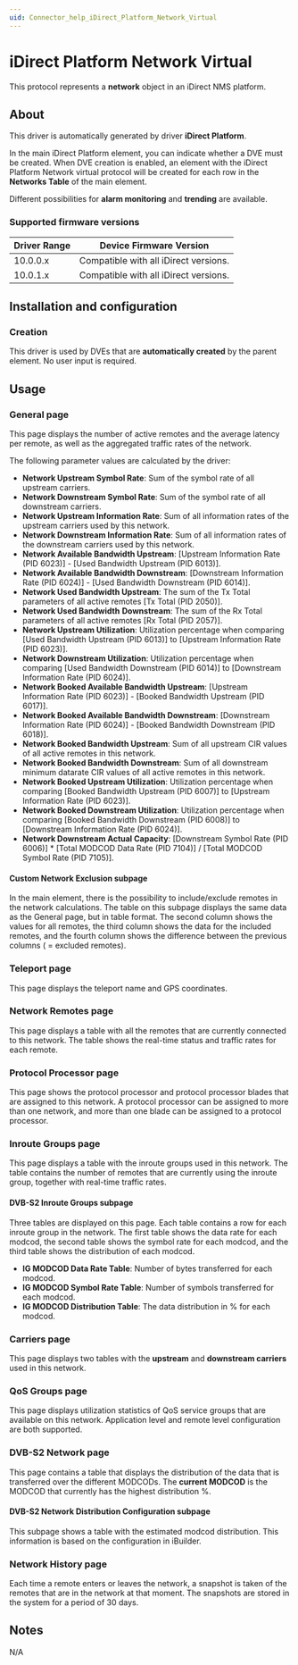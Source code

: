 ```yaml
---
uid: Connector_help_iDirect_Platform_Network_Virtual
---
```


# iDirect Platform Network Virtual

This protocol represents a **network** object in an iDirect NMS platform.

## About

This driver is automatically generated by driver **iDirect Platform**.

In the main iDirect Platform element, you can indicate whether a DVE must be created. When DVE creation is enabled, an element with the iDirect Platform Network virtual protocol will be created for each row in the **Networks Table** of the main element.

Different possibilities for **alarm monitoring** and **trending** are available.

### Supported firmware versions

| **Driver Range** | **Device Firmware Version**           |
|------------------|---------------------------------------|
| 10.0.0.x         | Compatible with all iDirect versions. |
| 10.0.1.x         | Compatible with all iDirect versions. |

## Installation and configuration

### Creation

This driver is used by DVEs that are **automatically created** by the parent element. No user input is required.

## Usage

### General page

This page displays the number of active remotes and the average latency per remote, as well as the aggregated traffic rates of the network.

The following parameter values are calculated by the driver:

- **Network Upstream Symbol Rate**: Sum of the symbol rate of all upstream carriers.
- **Network Downstream Symbol Rate**: Sum of the symbol rate of all downstream carriers.
- **Network Upstream Information Rate**: Sum of all information rates of the upstream carriers used by this network.
- **Network Downstream Information Rate**: Sum of all information rates of the downstream carriers used by this network.
- **Network Available Bandwidth Upstream**: \[Upstream Information Rate (PID 6023)\] - \[Used Bandwidth Upstream (PID 6013)\].
- **Network Available Bandwidth Downstream**: \[Downstream Information Rate (PID 6024)\] - \[Used Bandwidth Downstream (PID 6014)\].
- **Network Used Bandwidth Upstream**: The sum of the Tx Total parameters of all active remotes \[Tx Total (PID 2050)\].
- **Network Used Bandwidth** **Downstream**: The sum of the Rx Total parameters of all active remotes \[Rx Total (PID 2057)\].
- **Network Upstream Utilization**: Utilization percentage when comparing \[Used Bandwidth Upstream (PID 6013)\] to \[Upstream Information Rate (PID 6023)\].
- **Network Downstream Utilization**: Utilization percentage when comparing \[Used Bandwidth Downstream (PID 6014)\] to \[Downstream Information Rate (PID 6024)\].
- **Network Booked Available Bandwidth Upstream**: \[Upstream Information Rate (PID 6023)\] - \[Booked Bandwidth Upstream (PID 6017)\].
- **Network Booked Available Bandwidth Downstream**: \[Downstream Information Rate (PID 6024)\] - \[Booked Bandwidth Downstream (PID 6018)\].
- **Network Booked Bandwidth Upstream**: Sum of all upstream CIR values of all active remotes in this network.
- **Network Booked Bandwidth Downstream**: Sum of all downstream minimum datarate CIR values of all active remotes in this network.
- **Network Booked Upstream Utilization**: Utilization percentage when comparing \[Booked Bandwidth Upstream (PID 6007)\] to \[Upstream Information Rate (PID 6023)\].
- **Network Booked Downstream Utilization**: Utilization percentage when comparing \[Booked Bandwidth Downstream (PID 6008)\] to \[Downstream Information Rate (PID 6024)\].
- **Network Downstream Actual Capacity**: \[Downstream Symbol Rate (PID 6006)\] \* \[Total MODCOD Data Rate (PID 7104)\] / \[Total MODCOD Symbol Rate (PID 7105)\].

#### Custom Network Exclusion subpage

In the main element, there is the possibility to include/exclude remotes in the network calculations. The table on this subpage displays the same data as the General page, but in table format. The second column shows the values for all remotes, the third column shows the data for the included remotes, and the fourth column shows the difference between the previous columns ( = excluded remotes).

### Teleport page

This page displays the teleport name and GPS coordinates.

### Network Remotes page

This page displays a table with all the remotes that are currently connected to this network. The table shows the real-time status and traffic rates for each remote.

### Protocol Processor page

This page shows the protocol processor and protocol processor blades that are assigned to this network. A protocol processor can be assigned to more than one network, and more than one blade can be assigned to a protocol processor.

### Inroute Groups page

This page displays a table with the inroute groups used in this network. The table contains the number of remotes that are currently using the inroute group, together with real-time traffic rates.

#### DVB-S2 Inroute Groups subpage

Three tables are displayed on this page. Each table contains a row for each inroute group in the network. The first table shows the data rate for each modcod, the second table shows the symbol rate for each modcod, and the third table shows the distribution of each modcod.

- **IG MODCOD Data Rate Table**: Number of bytes transferred for each modcod.
- **IG MODCOD Symbol Rate Table**: Number of symbols transferred for each modcod.
- **IG MODCOD Distribution Table**: The data distribution in % for each modcod.

### Carriers page

This page displays two tables with the **upstream** and **downstream carriers** used in this network.

### QoS Groups page

This page displays utilization statistics of QoS service groups that are available on this network. Application level and remote level configuration are both supported.

### DVB-S2 Network page

This page contains a table that displays the distribution of the data that is transferred over the different MODCODs. The **current MODCOD** is the MODCOD that currently has the highest distribution %.

#### DVB-S2 Network Distribution Configuration subpage

This subpage shows a table with the estimated modcod distribution. This information is based on the configuration in iBuilder.

### Network History page

Each time a remote enters or leaves the network, a snapshot is taken of the remotes that are in the network at that moment. The snapshots are stored in the system for a period of 30 days.

## Notes

N/A
